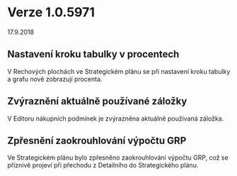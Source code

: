 ﻿# Verze 1.0.5971
17.9.2018

## Nastavení kroku tabulky v procentech
 V Rechových plochách ve Strategickém plánu se při nastavení kroku tabulky a grafu nově zobrazují procenta.

 

## Zvýraznění aktuálně používané záložky
 V Editoru nákupních podmínek je zvýrazněna aktuálně používaná záložka.



## Zpřesnění zaokrouhlování výpočtu GRP
 Ve Strategickém plánu bylo zpřesněno zaokrouhlování výpočtu GRP, což se příznivě projeví při přechodu z Detailního do Strategického plánu.